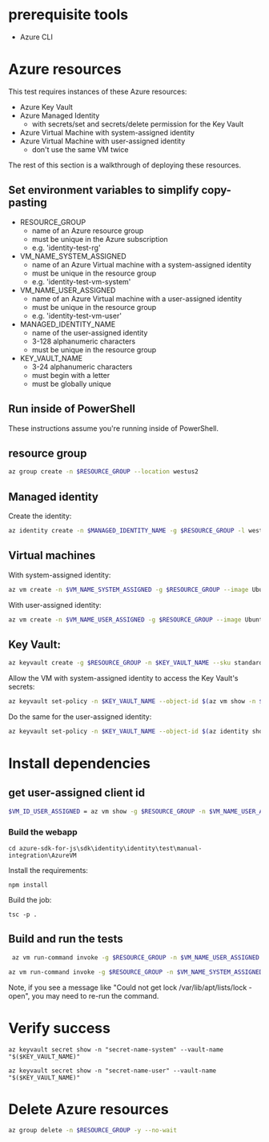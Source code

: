 # prerequisite tools

- Azure CLI

# Azure resources

This test requires instances of these Azure resources:

- Azure Key Vault
- Azure Managed Identity
  - with secrets/set and secrets/delete permission for the Key Vault
- Azure Virtual Machine with system-assigned identity
- Azure Virtual Machine with user-assigned identity
  - don't use the same VM twice

The rest of this section is a walkthrough of deploying these resources.

## Set environment variables to simplify copy-pasting

- RESOURCE_GROUP
  - name of an Azure resource group
  - must be unique in the Azure subscription
  - e.g. 'identity-test-rg'
- VM_NAME_SYSTEM_ASSIGNED
  - name of an Azure Virtual machine with a system-assigned identity
  - must be unique in the resource group
  - e.g. 'identity-test-vm-system'
- VM_NAME_USER_ASSIGNED
  - name of an Azure Virtual machine with a user-assigned identity
  - must be unique in the resource group
  - e.g. 'identity-test-vm-user'
- MANAGED_IDENTITY_NAME
  - name of the user-assigned identity
  - 3-128 alphanumeric characters
  - must be unique in the resource group
- KEY_VAULT_NAME
  - 3-24 alphanumeric characters
  - must begin with a letter
  - must be globally unique

## Run inside of PowerShell

These instructions assume you're running inside of PowerShell.

## resource group

```sh
az group create -n $RESOURCE_GROUP --location westus2
```

## Managed identity

Create the identity:

```sh
az identity create -n $MANAGED_IDENTITY_NAME -g $RESOURCE_GROUP -l westus2
```

## Virtual machines

With system-assigned identity:

```sh
az vm create -n $VM_NAME_SYSTEM_ASSIGNED -g $RESOURCE_GROUP --image UbuntuLTS --assign-identity --size Standard_DS1_v2 -l westus2 --generate-ssh-keys
```

With user-assigned identity:

```sh
az vm create -n $VM_NAME_USER_ASSIGNED -g $RESOURCE_GROUP --image UbuntuLTS --assign-identity $(az identity show -g $RESOURCE_GROUP -n $MANAGED_IDENTITY_NAME -o tsv --query id) --size Standard_DS1_v2 -l westus2 --generate-ssh-keys
```

## Key Vault:

```sh
az keyvault create -g $RESOURCE_GROUP -n $KEY_VAULT_NAME --sku standard
```

Allow the VM with system-assigned identity to access the Key Vault's secrets:

```sh
az keyvault set-policy -n $KEY_VAULT_NAME --object-id $(az vm show -n $VM_NAME_SYSTEM_ASSIGNED -g $RESOURCE_GROUP --query identity.principalId -o tsv) --secret-permissions set delete
```

Do the same for the user-assigned identity:

```sh
az keyvault set-policy -n $KEY_VAULT_NAME --object-id $(az identity show -g $RESOURCE_GROUP -n $MANAGED_IDENTITY_NAME --query principalId -o tsv) --secret-permissions set delete
```

# Install dependencies

## get user-assigned client id

```sh
$VM_ID_USER_ASSIGNED = az vm show -g $RESOURCE_GROUP -n $VM_NAME_USER_ASSIGNED -o tsv --query "identity.userAssignedIdentities.*.{clientId: clientId}"
```

### Build the webapp

```
cd azure-sdk-for-js\sdk\identity\identity\test\manual-integration\AzureVM
```

Install the requirements:

```
npm install
```

Build the job:

```
tsc -p .
```

## Build and run the tests

```sh
 az vm run-command invoke -g $RESOURCE_GROUP -n $VM_NAME_USER_ASSIGNED --command-id RunShellScript --parameters "KEY_VAULT_NAME=$($KEY_VAULT_NAME) VM_ID_USER_ASSIGNED=$($VM_ID_USER_ASSIGNED)"--scripts '"sudo apt update && (yes | sudo apt install npm) && npm install -g typescript && git clone https://github.com/azure/azure-sdk-for-js --single-branch --branch main --depth 1 && cd azure-sdk-for-js/sdk/identity/identity/test/manual-integration/AzureVM && npm install && tsc -p ."'
```

```sh
az vm run-command invoke -g $RESOURCE_GROUP -n $VM_NAME_SYSTEM_ASSIGNED --command-id RunShellScript --parameters "KEY_VAULT_NAME=$($KEY_VAULT_NAME)" --scripts '"sudo apt update && (yes | sudo apt install npm) && sudo npm install -g typescript && git clone https://github.com/azure/azure-sdk-for-js --single-branch --branch main --depth 1 && cd azure-sdk-for-js/sdk/identity/identity/test/manual-integration/AzureVM && npm install && tsc -p . && node index"'
```

Note, if you see a message like "Could not get lock /var/lib/apt/lists/lock - open", you may need to re-run the command.

# Verify success

```
az keyvault secret show -n "secret-name-system" --vault-name "$($KEY_VAULT_NAME)"
```

```
az keyvault secret show -n "secret-name-user" --vault-name "$($KEY_VAULT_NAME)"
```

# Delete Azure resources

```sh
az group delete -n $RESOURCE_GROUP -y --no-wait
```
